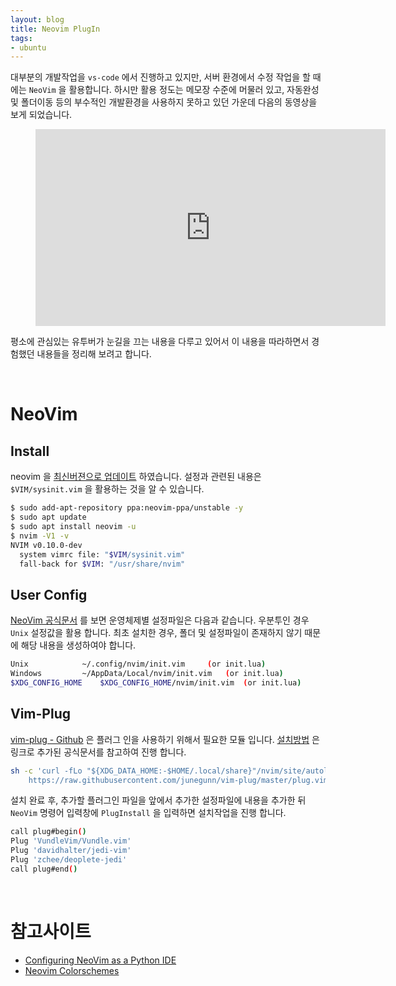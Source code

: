 ```yaml
---
layout: blog
title: Neovim PlugIn
tags:
- ubuntu
---
```


대부분의 개발작업을 `vs-code` 에서 진행하고 있지만, 서버 환경에서 수정 작업을 할 때에는 `NeoVim` 을 활용합니다. 하시만 활용 정도는 메모장 수준에 머물러 있고, 자동완성 및 폴더이동 등의 부수적인 개발환경을 사용하지 못하고 있던 가운데 다음의 동영상을 보게 되었습니다.

<figure class="align-center">
  <p style="text-align: center">
  <iframe width="560" height="315" 
    src="https://www.youtube.com/embed/fFHlfbKVi30?si=Zo_d0EQUtDQXCls5" 
    title="YouTube video player" frameborder="0" 
    allow="accelerometer; autoplay; clipboard-write; encrypted-media; gyroscope; picture-in-picture; web-share" allowfullscreen>
  </iframe>
  </p>
</figure>

평소에 관심있는 유투버가 눈길을 끄는 내용을 다루고 있어서 이 내용을 따라하면서 경험했던 내용들을 정리해 보려고 합니다.

<br/>

# NeoVim
## Install
neovim 을 [최신버젼으로 업데이트](https://github.com/neovim/neovim/blob/master/INSTALL.md#ubuntu) 하였습니다.
설정과 관련된 내용은 `$VIM/sysinit.vim` 을 활용하는 것을 알 수 있습니다.
```bash
$ sudo add-apt-repository ppa:neovim-ppa/unstable -y
$ sudo apt update
$ sudo apt install neovim -u
$ nvim -V1 -v                  
NVIM v0.10.0-dev
  system vimrc file: "$VIM/sysinit.vim"
  fall-back for $VIM: "/usr/share/nvim"
```

## User Config
[NeoVim 공식문서](https://neovim.io/doc/user/starting.html#initialization) 를 보면 운영체제별 설정파일은 다음과 같습니다. 우분투인 경우 `Unix` 설정값을 활용 합니다. 최초 설치한 경우, 폴더 및 설정파일이 존재하지 않기 때문에 해당 내용을 생성하여야 합니다.
```bash
Unix			~/.config/nvim/init.vim		(or init.lua)
Windows			~/AppData/Local/nvim/init.vim	(or init.lua)
$XDG_CONFIG_HOME  	$XDG_CONFIG_HOME/nvim/init.vim	(or init.lua)
```

## Vim-Plug
[vim-plug - Github](https://github.com/junegunn/vim-plug/wiki/tutorial) 은 플러그 인을 사용하기 위해서 필요한 모듈 입니다. [설치방법](https://github.com/junegunn/vim-plug#neovim) 은 링크로 추가된 공식문서를 참고하여 진행 합니다.
```bash
sh -c 'curl -fLo "${XDG_DATA_HOME:-$HOME/.local/share}"/nvim/site/autoload/plug.vim --create-dirs \
    https://raw.githubusercontent.com/junegunn/vim-plug/master/plug.vim'
```

설치 완료 후, 추가할 플러그인 파일을 앞에서 추가한 설정파일에 내용을 추가한 뒤 `NeoVim` 명령어 입력창에 `PlugInstall` 을 입력하면 설치작업을 진행 합니다.
```bash
call plug#begin()
Plug 'VundleVim/Vundle.vim'  
Plug 'davidhalter/jedi-vim'
Plug 'zchee/deoplete-jedi'
call plug#end()
```

<br/>

# 참고사이트
- [Configuring NeoVim as a Python IDE](https://www.playfulpython.com/configuring-neovim-as-a-python-ide/)
- [Neovim Colorschemes](https://dotfyle.com/neovim/colorscheme/top)
